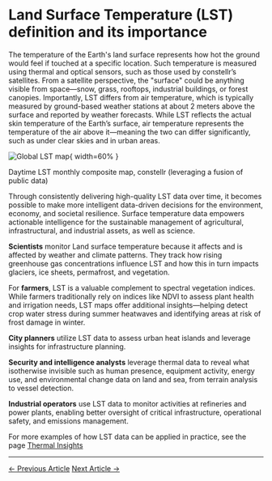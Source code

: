 # **Land Surface Temperature (LST) definition and its importance**

The temperature of the Earth's land surface represents how hot the ground would feel if touched at a specific location. Such temperature is measured using thermal and optical sensors, such as those used by constellr’s satellites. From a satellite perspective, the "surface" could be anything visible from space—snow, grass, rooftops, industrial buildings, or forest canopies. Importantly, LST differs from air temperature, which is typically measured by ground-based weather stations at about 2 meters above the surface and reported by weather forecasts. While LST reflects the actual skin temperature of the Earth’s surface, air temperature represents the temperature of the air above it—meaning the two can differ significantly, such as under clear skies and in urban areas. 

![Global LST map](https://public-data-213979744349.s3.eu-central-1.amazonaws.com/Explorer-lab/Global_LST_Map.png){ width=60% }
<figcaption>Daytime LST monthly composite map, constellr (leveraging a fusion of public data) </figcaption>

Through consistently delivering high-quality LST data over time, it becomes possible to make more intelligent data-driven decisions for the environment, economy, and societal resilience. Surface temperature data empowers actionable intelligence for the sustainable management of agricultural, infrastructural, and industrial assets, as well as science. 

**Scientists** monitor Land surface temperature because it affects and is affected by weather and climate patterns. They track how rising greenhouse gas concentrations influence LST and how this in turn impacts glaciers, ice sheets, permafrost, and vegetation.  

For **farmers**, LST is a valuable complement to spectral vegetation indices. While farmers traditionally rely on indices like NDVI to assess plant health and irrigation needs, LST maps offer additional insights—helping detect crop water stress during summer heatwaves and identifying areas at risk of frost damage in winter. 

**City planners** utilize LST data to assess urban heat islands and leverage insights for infrastructure planning.  

**Security and intelligence analysts** leverage thermal data to reveal what isotherwise invisible such as human presence, equipment activity, energy use, and environmental change data on land and sea, from terrain analysis to vessel detection.  

**Industrial operators** use LST data to monitor activities at refineries and power plants, enabling better oversight of critical infrastructure, operational safety, and emissions management. 

For more examples of how LST data can be applied in practice, see the page [Thermal Insights](https://constellr.github.io/product-lst/thermal-insights)

---

<div class="article-nav">
  <a class="prev" href="https://constellr.github.io/product-lst/EL-unveiling-hidden-insights">← Previous Article</a>
  <a class="next" href="https://constellr.github.io/product-lst/EL-space-instruments-capture">Next Article →</a>
</div>
